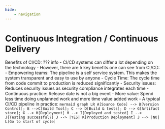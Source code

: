 ```yaml
---
hide:
    - navigation
---
```

# Continuous Integration / Continuous Delivery

Benefits of CI/CD:
??? info
    - CI/CD systems can differ a lot depending on the technology
    - However, there are 5 key benefits one can see from CI/CD:
        - Empowering teams: The pipeline is a self service system. This makes the system transparent and easy to use by anyone
        - Cycle Time: The cycle time from code commit to production is reduced significantly
        - Security issues: Reduces security issues as security compliance integrates each time
        - Continuous practice: Release date is not a big event
        - More value: Spend less time doing unplanned work and more time value added work
    - A typical CI/CD pipeline in practice:
        ``` mermaid
            graph LR
            A[Source Code] --> B[Version Control];
            B -->C[Build Tool];
            C --> D[Build & tests];
            D --> G[Artifact store];
            G --> H[Deployment]
            H --> I[Deployed and tested]
            I --> J{Testing successful?}
            J --> |YES| K[Production Deployment]
            J --> |NO| L[Go to start of cycle]
        ```
